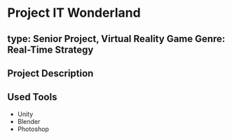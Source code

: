 # Project IT Wonderland
**type:** Senior Project, Virtual Reality
**Game Genre:** Real-Time Strategy
--------------------------------------------------------
## Project Description


## Used Tools
- Unity
- Blender
- Photoshop
